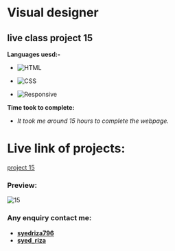 # Visual designer

## live class project 15

**Languages uesd:-**

- ![HTML](https://img.shields.io/badge/-HTML5-orange)

- ![CSS](https://img.shields.io/badge/-CSS3-green)

- ![Responsive](https://img.shields.io/badge/-Responsive-yellow)

**Time took to complete:**

- *It took me around 15 hours to complete the webpage.*

# Live link of projects:
 [project 15]()

 ### Preview:

![15](https://user-images.githubusercontent.com/115790586/208296255-f019acf3-94d1-45d2-a94f-4864fa002e86.png)


 ### Any enquiry contact me:
 - **[syedriza796](https://www.instagram.com/)**
 - **[syed_riza](https://www.linkedin.com/in/syed-riza-815770246/)**
 




 